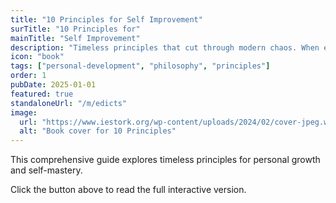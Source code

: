 ```yaml
---
title: "10 Principles for Self Improvement"
surTitle: "10 Principles for"
mainTitle: "Self Improvement"
description: "Timeless principles that cut through modern chaos. When everyone else is playing checkers, you'll be ending the game."
icon: "book"
tags: ["personal-development", "philosophy", "principles"]
order: 1
pubDate: 2025-01-01
featured: true
standaloneUrl: "/m/edicts"
image:
  url: "https://www.iestork.org/wp-content/uploads/2024/02/cover-jpeg.webp"
  alt: "Book cover for 10 Principles"
---
```


This comprehensive guide explores timeless principles for personal growth and self-mastery.

Click the button above to read the full interactive version.
